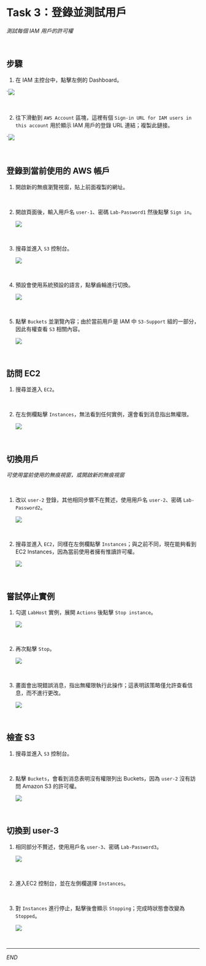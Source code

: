 # Task 3：登錄並測試用戶

_測試每個 IAM 用戶的許可權_

<br>

## 步驟

1. 在 IAM 主控台中，點擊左側的 Dashboard。

`![](images/img_21.png)

<br>

2. 往下滑動到 `AWS Account` 區塊，這裡有個 `Sign-in URL for IAM users in this account` 用於顯示 IAM 用戶的登錄 URL 連結；複製此鏈接。

`![](images/img_22.png)

<br>

## 登錄到當前使用的 AWS 帳戶

1. 開啟新的無痕瀏覽視窗，貼上前面複製的網址。

<br>

2. 開啟頁面後，輸入用戶名 `user-1`、密碼 `Lab-Password1` 然後點擊 `Sign in`。

    ![](images/img_23.png)

<br>

3. 搜尋並進入 `S3` 控制台。

    ![](images/img_24.png)

<br>

4. 預設會使用系統預設的語言，點擊齒輪進行切換。

    ![](images/img_25.png)

<br>

5. 點擊 `Buckets` 並瀏覽內容；由於當前用戶是 IAM 中 `S3-Support` 組的一部分，因此有權查看 `S3` 相關內容。

    ![](images/img_26.png)

<br>

## 訪問 EC2

1. 搜尋並進入 `EC2`。

<br>

2. 在左側欄點擊 `Instances`，無法看到任何實例，還會看到消息指出無權限。

    ![](images/img_27.png)

<br>

## 切換用戶

_可使用當前使用的無痕視窗，或開啟新的無痕視窗_

<br>

1. 改以 `user-2` 登錄，其他相同步驟不在贅述，使用用戶名 `user-2`、密碼 `Lab-Password2`。

    ![](images/img_28.png)

<br>

2. 搜尋並進入 `EC2`，同樣在左側欄點擊 `Instances`；與之前不同，現在能夠看到 EC2 Instances，因為當前使用者擁有惟讀許可權。

    ![](images/img_29.png)

<br>

## 嘗試停止實例

1. 勾選 `LabHost` 實例，展開 `Actions` 後點擊 `Stop instance`。

    ![](images/img_30.png)

<br>

2. 再次點擊 `Stop`。

    ![](images/img_31.png)

<br>

3. 畫面會出現錯誤消息，指出無權限執行此操作；這表明該策略僅允許查看信息，而不進行更改。

    ![](images/img_32.png)

<br>

## 檢查 S3

1. 搜尋並進入 `S3` 控制台。

<br>

2. 點擊 `Buckets`，會看到消息表明沒有權限列出 Buckets，因為 `user-2` 沒有訪問 Amazon S3 的許可權。

    ![](images/img_33.png)

<br>

## 切換到 user-3

1. 相同部分不贅述，使用用戶名 `user-3`、密碼 `Lab-Password3`。

    ![](images/img_34.png)

<br>

2. 進入EC2 控制台，並在左側欄選擇 `Instances`。

<br>

3. 對 `Instances` 進行停止，點擊後會顯示 `Stopping`；完成時狀態會改變為 `Stopped`。

    ![](images/img_35.png)

<br>

___

_END_